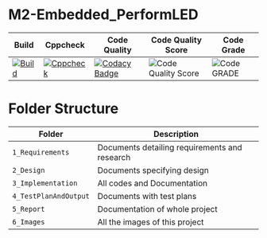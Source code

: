 # M2-Embedded_PerformLED


| Build                                                                                                                                                                                                    | Cppcheck                                                                                                                                                                                                      | Code Quality                                                                                                                                                                                                                                                                                                   | Code Quality Score                                                   | Code Grade                                                    |
|----------------------------------------------------------------------------------------------------------------------------------------------------------------------------------------------------------|---------------------------------------------------------------------------------------------------------------------------------------------------------------------------------------------------------------|----------------------------------------------------------------------------------------------------------------------------------------------------------------------------------------------------------------------------------------------------------------------------------------------------------------|----------------------------------------------------------------------|---------------------------------------------------------------|
| [![Build](https://github.com/SHANMUGAAPRIYANM/M2-Embedded_PerformLED/actions/workflows/compile.yml/badge.svg)](https://github.com/SHANMUGAAPRIYANM/M2-Embedded_PerformLED/actions/workflows/compile.yml) | [![Cppcheck](https://github.com/SHANMUGAAPRIYANM/M2-Embedded_PerformLED/actions/workflows/cppcheck.yml/badge.svg)](https://github.com/SHANMUGAAPRIYANM/M2-Embedded_PerformLED/actions/workflows/cppcheck.yml) | [![Codacy Badge](https://app.codacy.com/project/badge/Grade/6a8f33646eed449bb3baf74bcad716c0)](https://www.codacy.com/gh/SHANMUGAAPRIYANM/M2-Embedded_PerformLED/dashboard?utm_source=github.com&amp;utm_medium=referral&amp;utm_content=SHANMUGAAPRIYANM/M2-Embedded_PerformLED&amp;utm_campaign=Badge_Grade) | ![Code Quality Score](https://api.codiga.io/project/30250/score/svg) | ![Code GRADE](https://api.codiga.io/project/30250/status/svg) |


# Folder Structure
| Folder | Description |
|---|---|
| `1_Requirements` | Documents detailing requirements and research |
| `2_Design` | Documents specifying design |
| `3_Implementation` | All codes and Documentation |
| `4_TestPlanAndOutput` | Documents with test plans |
| `5_Report` | Documentation of whole project |
| `6_Images` | All the images of this project |
